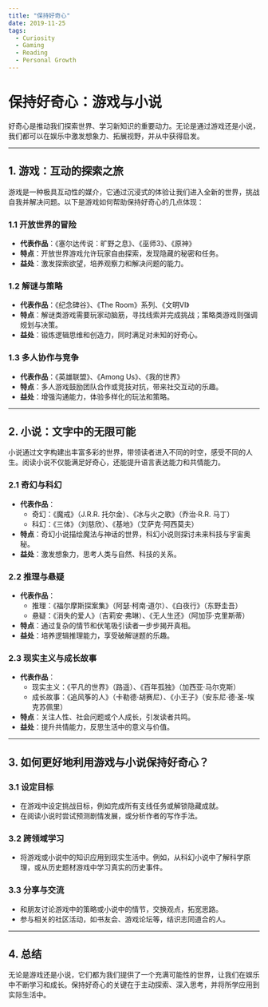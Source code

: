```yaml
---
title: "保持好奇心"
date: 2019-11-25
tags:
  - Curiosity
  - Gaming
  - Reading
  - Personal Growth
---
```


# 保持好奇心：游戏与小说

好奇心是推动我们探索世界、学习新知识的重要动力。无论是通过游戏还是小说，我们都可以在娱乐中激发想象力、拓展视野，并从中获得启发。

---

## 1. 游戏：互动的探索之旅

游戏是一种极具互动性的媒介，它通过沉浸式的体验让我们进入全新的世界，挑战自我并解决问题。以下是游戏如何帮助保持好奇心的几点体现：

### 1.1 开放世界的冒险
- **代表作品**：《塞尔达传说：旷野之息》、《巫师3》、《原神》
- **特点**：开放世界游戏允许玩家自由探索，发现隐藏的秘密和任务。
- **益处**：激发探索欲望，培养观察力和解决问题的能力。

### 1.2 解谜与策略
- **代表作品**：《纪念碑谷》、《The Room》系列、《文明VI》
- **特点**：解谜类游戏需要玩家动脑筋，寻找线索并完成挑战；策略类游戏则强调规划与决策。
- **益处**：锻炼逻辑思维和创造力，同时满足对未知的好奇心。

### 1.3 多人协作与竞争
- **代表作品**：《英雄联盟》、《Among Us》、《我的世界》
- **特点**：多人游戏鼓励团队合作或竞技对抗，带来社交互动的乐趣。
- **益处**：增强沟通能力，体验多样化的玩法和策略。

---

## 2. 小说：文字中的无限可能

小说通过文字构建出丰富多彩的世界，带领读者进入不同的时空，感受不同的人生。阅读小说不仅能满足好奇心，还能提升语言表达能力和共情能力。

### 2.1 奇幻与科幻
- **代表作品**：
  - 奇幻：《魔戒》（J.R.R. 托尔金）、《冰与火之歌》（乔治·R.R. 马丁）
  - 科幻：《三体》（刘慈欣）、《基地》（艾萨克·阿西莫夫）
- **特点**：奇幻小说描绘魔法与神话的世界，科幻小说则探讨未来科技与宇宙奥秘。
- **益处**：激发想象力，思考人类与自然、科技的关系。

### 2.2 推理与悬疑
- **代表作品**：
  - 推理：《福尔摩斯探案集》（阿瑟·柯南·道尔）、《白夜行》（东野圭吾）
  - 悬疑：《消失的爱人》（吉莉安·弗琳）、《无人生还》（阿加莎·克里斯蒂）
- **特点**：通过复杂的情节和伏笔吸引读者一步步揭开真相。
- **益处**：培养逻辑推理能力，享受破解谜题的乐趣。

### 2.3 现实主义与成长故事
- **代表作品**：
  - 现实主义：《平凡的世界》（路遥）、《百年孤独》（加西亚·马尔克斯）
  - 成长故事：《追风筝的人》（卡勒德·胡赛尼）、《小王子》（安东尼·德·圣-埃克苏佩里）
- **特点**：关注人性、社会问题或个人成长，引发读者共鸣。
- **益处**：提升共情能力，反思生活中的意义与价值。

---

## 3. 如何更好地利用游戏与小说保持好奇心？

### 3.1 设定目标
- 在游戏中设定挑战目标，例如完成所有支线任务或解锁隐藏成就。
- 在阅读小说时尝试预测剧情发展，或分析作者的写作手法。

### 3.2 跨领域学习
- 将游戏或小说中的知识应用到现实生活中。例如，从科幻小说中了解科学原理，或从历史题材游戏中学习真实的历史事件。

### 3.3 分享与交流
- 和朋友讨论游戏中的策略或小说中的情节，交换观点，拓宽思路。
- 参与相关的社区活动，如书友会、游戏论坛等，结识志同道合的人。

---

## 4. 总结

无论是游戏还是小说，它们都为我们提供了一个充满可能性的世界，让我们在娱乐中不断学习和成长。保持好奇心的关键在于主动探索、深入思考，并将所学应用到实际生活中。
